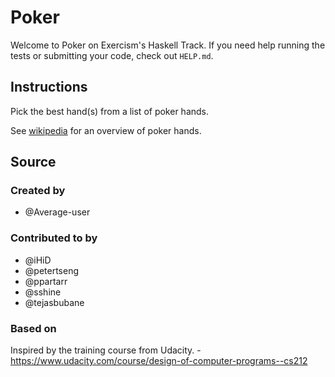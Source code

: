 # Poker

Welcome to Poker on Exercism's Haskell Track.
If you need help running the tests or submitting your code, check out `HELP.md`.

## Instructions

Pick the best hand(s) from a list of poker hands.

See [wikipedia][poker-hands] for an overview of poker hands.

[poker-hands]: https://en.wikipedia.org/wiki/List_of_poker_hands

## Source

### Created by

- @Average-user

### Contributed to by

- @iHiD
- @petertseng
- @ppartarr
- @sshine
- @tejasbubane

### Based on

Inspired by the training course from Udacity. - https://www.udacity.com/course/design-of-computer-programs--cs212